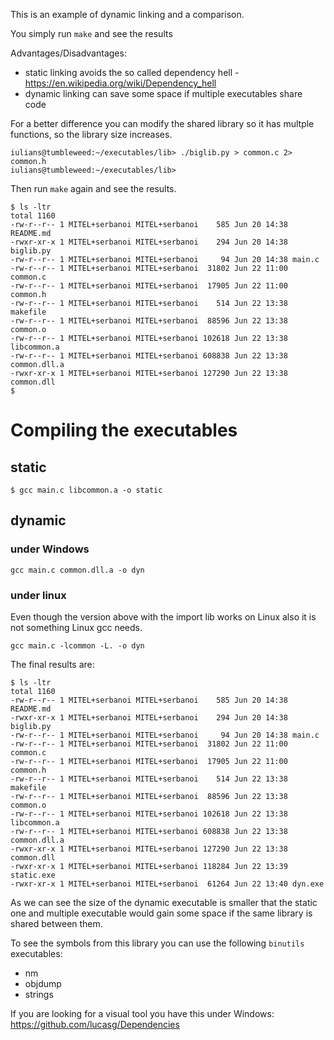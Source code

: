 This is an example of dynamic linking and a comparison.

You simply run `make` and see the results

Advantages/Disadvantages:
- static linking avoids the so called dependency hell - https://en.wikipedia.org/wiki/Dependency_hell
- dynamic linking can save some space if multiple executables share code

For a better difference you can modify the shared library so it has multple functions, so the library size increases.

```
iulians@tumbleweed:~/executables/lib> ./biglib.py > common.c 2> common.h
iulians@tumbleweed:~/executables/lib>
```
Then run `make` again and see the results.

```
$ ls -ltr
total 1160
-rw-r--r-- 1 MITEL+serbanoi MITEL+serbanoi    585 Jun 20 14:38 README.md
-rwxr-xr-x 1 MITEL+serbanoi MITEL+serbanoi    294 Jun 20 14:38 biglib.py
-rw-r--r-- 1 MITEL+serbanoi MITEL+serbanoi     94 Jun 20 14:38 main.c
-rw-r--r-- 1 MITEL+serbanoi MITEL+serbanoi  31802 Jun 22 11:00 common.c
-rw-r--r-- 1 MITEL+serbanoi MITEL+serbanoi  17905 Jun 22 11:00 common.h
-rw-r--r-- 1 MITEL+serbanoi MITEL+serbanoi    514 Jun 22 13:38 makefile
-rw-r--r-- 1 MITEL+serbanoi MITEL+serbanoi  88596 Jun 22 13:38 common.o
-rw-r--r-- 1 MITEL+serbanoi MITEL+serbanoi 102618 Jun 22 13:38 libcommon.a
-rw-r--r-- 1 MITEL+serbanoi MITEL+serbanoi 608838 Jun 22 13:38 common.dll.a
-rwxr-xr-x 1 MITEL+serbanoi MITEL+serbanoi 127290 Jun 22 13:38 common.dll
$
```

# Compiling the executables

## static

```
$ gcc main.c libcommon.a -o static
```

## dynamic

### under Windows

```
gcc main.c common.dll.a -o dyn
```

### under linux

Even though the version above with the import lib works on Linux also it is not something Linux gcc needs.

```
gcc main.c -lcommon -L. -o dyn
```

The final results are:

```
$ ls -ltr
total 1160
-rw-r--r-- 1 MITEL+serbanoi MITEL+serbanoi    585 Jun 20 14:38 README.md
-rwxr-xr-x 1 MITEL+serbanoi MITEL+serbanoi    294 Jun 20 14:38 biglib.py
-rw-r--r-- 1 MITEL+serbanoi MITEL+serbanoi     94 Jun 20 14:38 main.c
-rw-r--r-- 1 MITEL+serbanoi MITEL+serbanoi  31802 Jun 22 11:00 common.c
-rw-r--r-- 1 MITEL+serbanoi MITEL+serbanoi  17905 Jun 22 11:00 common.h
-rw-r--r-- 1 MITEL+serbanoi MITEL+serbanoi    514 Jun 22 13:38 makefile
-rw-r--r-- 1 MITEL+serbanoi MITEL+serbanoi  88596 Jun 22 13:38 common.o
-rw-r--r-- 1 MITEL+serbanoi MITEL+serbanoi 102618 Jun 22 13:38 libcommon.a
-rw-r--r-- 1 MITEL+serbanoi MITEL+serbanoi 608838 Jun 22 13:38 common.dll.a
-rwxr-xr-x 1 MITEL+serbanoi MITEL+serbanoi 127290 Jun 22 13:38 common.dll
-rwxr-xr-x 1 MITEL+serbanoi MITEL+serbanoi 118284 Jun 22 13:39 static.exe
-rwxr-xr-x 1 MITEL+serbanoi MITEL+serbanoi  61264 Jun 22 13:40 dyn.exe
```

As we can see the size of the dynamic executable is smaller that the static one and multiple executable would gain some space if the same library is shared between them.

To see the symbols from this library you can use the following `binutils` executables:
* nm
* objdump
* strings

If you are looking for a visual tool you have this under Windows: https://github.com/lucasg/Dependencies

